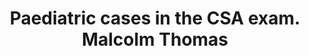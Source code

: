 ---
area: Communication Skills, calgary-cambridge-model
category: 30 - Calgary Cambridge Workshop
title: Paediatric cases in the CSA exam. Malcolm Thomas
description: Paediatric cases in the CSA exam. Malcolm Thomas
audio: /assets/audio/30- Calgary Cambridge Workshop - 30 Paediatric cases in the CSA exam. Malcolm Thomas - MQ.mp3
article: 
www: 
keywords: Calgary, Cambridge, Model, Paediatric, cases, CSA
youtube: 
soundcloud: 
---